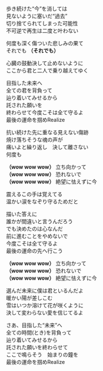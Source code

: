 歩き続けた“今”を消しては  
見ないように塞いだ“過去”  
切り捨てられてしまった可能性  
不可逆で再生は二度と叶わない  

何度も深く傷ついた悲しみの果て  
それでも
**（それでも）**

心臓の鼓動決して止めないように  
ここから君と二人で乗り越えてゆく  

目指した未来へ  
全ての君を背負って  
辿り着いてみせるから  
託された願いを  
終わらせて今度こそは全て守るよ  
最後の運命を掴めRealize  

抗い続けた先に重なる見えない傷跡  
焼け落ちそうな魂の声が  
痛いよと繰り返し　決して離さない  
何度も 

**（wow wow wow）** 立ち向かって   
**（wow wow wow）** 恐れないで  
**（wow wow wow）** 絶望に怯えずに今  

震えるこの手は覚えてる  
温かい涙をなぞり守るためだと

描いた答えに  
誰かが間違いと言うんだろう  
でも決めたのは心なんだ  
前に進むことをやめないで  
今度こそは全て守るよ  
最後の運命の先へ行こう

**（wow wow wow）** 立ち向かって   
**（wow wow wow）** 恐れないで  
**（wow wow wow）** 絶望に怯えずに今  

選んだ未来に僕は君といるんだよ  
暖かい陽が差しこむ  
雪はいつか溶けて花が咲くように  
決して変わらない愛を信じてるよ  

さあ、目指した“未来”へ  
全ての時間(とき)を背負って  
辿り着いてみせるから  
託された願いを終わらせて  
ここで鳴らそう　始まりの鐘を  
最後の運命を掴めRealize
